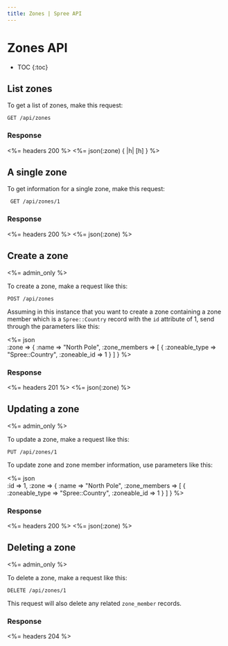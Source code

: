 ```yaml
---
title: Zones | Spree API
---
```


# Zones API

* TOC
{:toc}

## List zones

To get a list of zones, make this request:


    GET /api/zones

### Response

<%= headers 200 %>
<%= json(:zone) { |h| [h] } %>

## A single zone

To get information for a single zone, make this request:

     GET /api/zones/1

### Response

<%= headers 200 %>
<%= json(:zone) %>

## Create a zone

<%= admin_only %>

To create a zone, make a request like this:

    POST /api/zones

Assuming in this instance that you want to create a zone containing
a zone member which is a `Spree::Country` record with the `id` attribute of 1, send through the parameters like this:

<%= json \
  :zone => {
    :name => "North Pole",
    :zone_members => [
      { 
        :zoneable_type => "Spree::Country",
        :zoneable_id => 1
      }
    ]
  } %>

### Response

<%= headers 201 %>
<%= json(:zone) %>

## Updating a zone

<%= admin_only %>

To update a zone, make a request like this:

    PUT /api/zones/1

To update zone and zone member information, use parameters like this:

<%= json \
  :id => 1,
  :zone => {
    :name => "North Pole",
    :zone_members => [
      { 
        :zoneable_type => "Spree::Country",
        :zoneable_id => 1
      }
    ]
  } %>

### Response

<%= headers 200 %>
<%= json(:zone) %>

## Deleting a zone

<%= admin_only %>

To delete a zone, make a request like this:

    DELETE /api/zones/1

This request will also delete any related `zone_member` records.

### Response

<%= headers 204 %>
